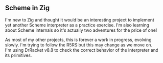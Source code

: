 ## Scheme in Zig

I'm new to Zig and thought it would be an interesting project to implement yet another Scheme interpreter as a practice exercise. I'm also learning about Scheme internals so it's actually two adventures for the price of one!

As most of my other projects, this is forever a work in progress, evolving slowly. I'm trying to follow the R5RS but this may change as we move on. I'm using DrRacket v8.8 to check the correct behavior of the interpreter and its primitives.
